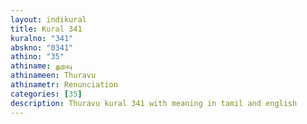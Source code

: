 ```yaml
---
layout: indikural
title: Kural 341
kuralno: "341"
abskno: "0341"
athino: "35"
athiname: துறவு
athinameen: Thuravu
athinametr: Renunciation
categories: [35]
description: Thuravu kural 341 with meaning in tamil and english 
---
```


